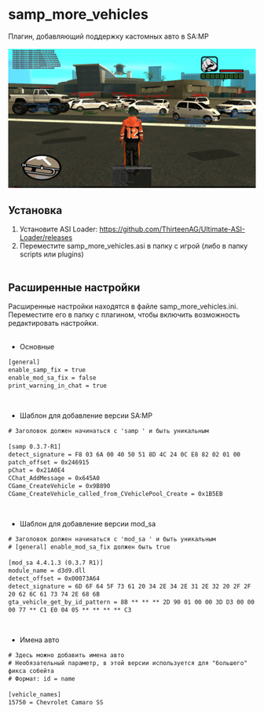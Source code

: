 # samp_more_vehicles
Плагин, добавляющий поддержку кастомных авто в SA:MP  
&nbsp;
![Screenshot](image/image.png)

## Установка
1) Установите ASI Loader: https://github.com/ThirteenAG/Ultimate-ASI-Loader/releases
2) Переместите samp_more_vehicles.asi в папку с игрой (либо в папку scripts или plugins)
<br></br>
## Расширенные настройки
Расширенные настройки находятся в файле samp_more_vehicles.ini. Переместите его в папку с плагином, чтобы включить возможность редактировать настройки.  
&nbsp;
* Основные
```
[general]
enable_samp_fix = true
enable_mod_sa_fix = false
print_warning_in_chat = true
```

&nbsp;
* Шаблон для добавление версии SA:MP
```
# Заголовок должен начинаться с 'samp ' и быть уникальным

[samp 0.3.7-R1]
detect_signature = F8 03 6A 00 40 50 51 8D 4C 24 0C E8 82 02 01 00
patch_offset = 0x246915
pChat = 0x21A0E4
CChat_AddMessage = 0x645A0
CGame_CreateVehicle = 0x9B890
CGame_CreateVehicle_called_from_CVehiclePool_Create = 0x1B5EB
```

&nbsp;
* Шаблон для добавление версии mod_sa
```
# Заголовок должен начинаться с 'mod_sa ' и быть уникальным
# [general] enable_mod_sa_fix должен быть true

[mod_sa 4.4.1.3 (0.3.7 R1)]
module_name = d3d9.dll
detect_offset = 0x00073A64
detect_signature = 6D 6F 64 5F 73 61 20 34 2E 34 2E 31 2E 32 20 2F 2F 20 62 6C 61 73 74 2E 68 6B
gta_vehicle_get_by_id_pattern = 8B ** ** ** 2D 90 01 00 00 3D D3 00 00 00 77 ** C1 E0 04 05 ** ** ** ** C3
```

&nbsp;
* Имена авто
```
# Здесь можно добавить имена авто
# Необязательный параметр, в этой версии используется для "большего" фикса собейта
# Формат: id = name

[vehicle_names]
15750 = Chevrolet Camaro SS
```